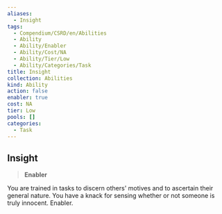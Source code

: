 ```yaml
---
aliases:
  - Insight
tags:
  - Compendium/CSRD/en/Abilities
  - Ability
  - Ability/Enabler
  - Ability/Cost/NA
  - Ability/Tier/Low
  - Ability/Categories/Task
title: Insight
collection: Abilities
kind: Ability
action: false
enabler: true
cost: NA
tier: Low
pools: []
categories:
  - Task
---
```

## Insight  
>**Enabler**
  
You are trained in tasks to discern others' motives and to ascertain their general nature. You have a knack for sensing whether or not someone is truly innocent. Enabler.